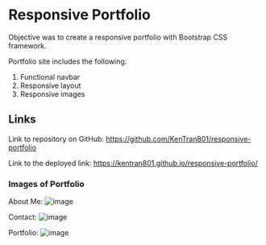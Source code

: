 # Responsive Portfolio

Objective was to create a responsive portfolio with Bootstrap CSS framework. 

Portfolio site includes the following:
 1. Functional navbar
 2. Responsive layout
 3. Responsive images

## Links

Link to repository on GitHub: https://github.com/KenTran801/responsive-portfolio

Link to the deployed link: https://kentran801.github.io/responsive-portfolio/

### Images of Portfolio

About Me:
![image](https://user-images.githubusercontent.com/72709180/102022112-dcb5c280-3d41-11eb-9b8d-93f9dfa40235.png)

Contact: 
![image](https://user-images.githubusercontent.com/72709180/102022159-3d44ff80-3d42-11eb-9dd3-44b685096f65.png)

Portfolio:
![image](https://user-images.githubusercontent.com/72709180/102022177-53eb5680-3d42-11eb-8a6a-d64cc806780f.png)

